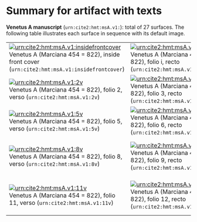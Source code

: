 # Summary for artifact with texts

**Venetus A manuscript** (`urn:cite2:hmt:msA.v1:`):  total of 27 surfaces.  The following table illustrates each surface in sequence with its default image.

| | | | | | |
|:-------------|:-------------|:-------------|:-------------|:-------------|:-------------|
| [![urn:cite2:hmt:msA.v1:insidefrontcover](http://www.homermultitext.org/iipsrv?OBJ=IIP,1.0&FIF=/project/homer/pyramidal/deepzoom//hmt/vaimg/2017a/VAMSInside_front_cover_versoN_0500.tif&WID=250&CVT=JPEG)](http://www.homermultitext.org/ict2/?urn=urn:cite2:hmt:vaimg.2017a:VAMSInside_front_cover_versoN_0500) <br/>Venetus A (Marciana 454 = 822), inside front cover (`urn:cite2:hmt:msA.v1:insidefrontcover`) | [![urn:cite2:hmt:msA.v1:ir](http://www.homermultitext.org/iipsrv?OBJ=IIP,1.0&FIF=/project/homer/pyramidal/deepzoom//hmt/vaimg/2017a/VAMSFolio_i_rectoN_0001.tif&WID=250&CVT=JPEG)](http://www.homermultitext.org/ict2/?urn=urn:cite2:hmt:vaimg.2017a:VAMSFolio_i_rectoN_0001) <br/>Venetus A (Marciana 454 = 822), folio i, recto (`urn:cite2:hmt:msA.v1:ir`) | [![urn:cite2:hmt:msA.v1:iv](http://www.homermultitext.org/iipsrv?OBJ=IIP,1.0&FIF=/project/homer/pyramidal/deepzoom//hmt/vaimg/2017a/VAMSFlyleaf_i_versoN_0501.tif&WID=250&CVT=JPEG)](http://www.homermultitext.org/ict2/?urn=urn:cite2:hmt:vaimg.2017a:VAMSFlyleaf_i_versoN_0501) <br/>Venetus A (Marciana 454 = 822), folio i, verso (`urn:cite2:hmt:msA.v1:iv`) | [![urn:cite2:hmt:msA.v1:1r](http://www.homermultitext.org/iipsrv?OBJ=IIP,1.0&FIF=/project/homer/pyramidal/deepzoom//hmt/vaimg/2017a/VA001RN_0002.tif&WID=250&CVT=JPEG)](http://www.homermultitext.org/ict2/?urn=urn:cite2:hmt:vaimg.2017a:VA001RN_0002) <br/>Venetus A (Marciana 454 = 822), folio 1, recto (`urn:cite2:hmt:msA.v1:1r`) | [![urn:cite2:hmt:msA.v1:1v](http://www.homermultitext.org/iipsrv?OBJ=IIP,1.0&FIF=/project/homer/pyramidal/deepzoom//hmt/vaimg/2017a/VA001VN_0503.tif&WID=250&CVT=JPEG)](http://www.homermultitext.org/ict2/?urn=urn:cite2:hmt:vaimg.2017a:VA001VN_0503) <br/>Venetus A (Marciana 454 = 822), folio 1, verso (`urn:cite2:hmt:msA.v1:1v`) | [![urn:cite2:hmt:msA.v1:2r](http://www.homermultitext.org/iipsrv?OBJ=IIP,1.0&FIF=/project/homer/pyramidal/deepzoom//hmt/vaimg/2017a/VA002RN_0003.tif&WID=250&CVT=JPEG)](http://www.homermultitext.org/ict2/?urn=urn:cite2:hmt:vaimg.2017a:VA002RN_0003) <br/>Venetus A (Marciana 454 = 822), folio 2, recto (`urn:cite2:hmt:msA.v1:2r`) |
| [![urn:cite2:hmt:msA.v1:2v](http://www.homermultitext.org/iipsrv?OBJ=IIP,1.0&FIF=/project/homer/pyramidal/deepzoom//hmt/vaimg/2017a/VA002VN_0504.tif&WID=250&CVT=JPEG)](http://www.homermultitext.org/ict2/?urn=urn:cite2:hmt:vaimg.2017a:VA002VN_0504) <br/>Venetus A (Marciana 454 = 822), folio 2, verso (`urn:cite2:hmt:msA.v1:2v`) | [![urn:cite2:hmt:msA.v1:3r](http://www.homermultitext.org/iipsrv?OBJ=IIP,1.0&FIF=/project/homer/pyramidal/deepzoom//hmt/vaimg/2017a/VA003RN_0004.tif&WID=250&CVT=JPEG)](http://www.homermultitext.org/ict2/?urn=urn:cite2:hmt:vaimg.2017a:VA003RN_0004) <br/>Venetus A (Marciana 454 = 822), folio 3, recto (`urn:cite2:hmt:msA.v1:3r`) | [![urn:cite2:hmt:msA.v1:3v](http://www.homermultitext.org/iipsrv?OBJ=IIP,1.0&FIF=/project/homer/pyramidal/deepzoom//hmt/vaimg/2017a/VA003VN_0505.tif&WID=250&CVT=JPEG)](http://www.homermultitext.org/ict2/?urn=urn:cite2:hmt:vaimg.2017a:VA003VN_0505) <br/>Venetus A (Marciana 454 = 822), folio 3, verso (`urn:cite2:hmt:msA.v1:3v`) | [![urn:cite2:hmt:msA.v1:4r](http://www.homermultitext.org/iipsrv?OBJ=IIP,1.0&FIF=/project/homer/pyramidal/deepzoom//hmt/vaimg/2017a/VA004RN_0005.tif&WID=250&CVT=JPEG)](http://www.homermultitext.org/ict2/?urn=urn:cite2:hmt:vaimg.2017a:VA004RN_0005) <br/>Venetus A (Marciana 454 = 822), folio 4, recto (`urn:cite2:hmt:msA.v1:4r`) | [![urn:cite2:hmt:msA.v1:4v](http://www.homermultitext.org/iipsrv?OBJ=IIP,1.0&FIF=/project/homer/pyramidal/deepzoom//hmt/vaimg/2017a/VA004VN_0506.tif&WID=250&CVT=JPEG)](http://www.homermultitext.org/ict2/?urn=urn:cite2:hmt:vaimg.2017a:VA004VN_0506) <br/>Venetus A (Marciana 454 = 822), folio 4, verso (`urn:cite2:hmt:msA.v1:4v`) | [![urn:cite2:hmt:msA.v1:5r](http://www.homermultitext.org/iipsrv?OBJ=IIP,1.0&FIF=/project/homer/pyramidal/deepzoom//hmt/vaimg/2017a/VA005RN_0006.tif&WID=250&CVT=JPEG)](http://www.homermultitext.org/ict2/?urn=urn:cite2:hmt:vaimg.2017a:VA005RN_0006) <br/>Venetus A (Marciana 454 = 822), folio 5, recto (`urn:cite2:hmt:msA.v1:5r`) |
| [![urn:cite2:hmt:msA.v1:5v](http://www.homermultitext.org/iipsrv?OBJ=IIP,1.0&FIF=/project/homer/pyramidal/deepzoom//hmt/vaimg/2017a/VA005VN_0507.tif&WID=250&CVT=JPEG)](http://www.homermultitext.org/ict2/?urn=urn:cite2:hmt:vaimg.2017a:VA005VN_0507) <br/>Venetus A (Marciana 454 = 822), folio 5, verso (`urn:cite2:hmt:msA.v1:5v`) | [![urn:cite2:hmt:msA.v1:6r](http://www.homermultitext.org/iipsrv?OBJ=IIP,1.0&FIF=/project/homer/pyramidal/deepzoom//hmt/vaimg/2017a/VA006RN_0007.tif&WID=250&CVT=JPEG)](http://www.homermultitext.org/ict2/?urn=urn:cite2:hmt:vaimg.2017a:VA006RN_0007) <br/>Venetus A (Marciana 454 = 822), folio 6, recto (`urn:cite2:hmt:msA.v1:6r`) | [![urn:cite2:hmt:msA.v1:6v](http://www.homermultitext.org/iipsrv?OBJ=IIP,1.0&FIF=/project/homer/pyramidal/deepzoom//hmt/vaimg/2017a/VA006VN_0508.tif&WID=250&CVT=JPEG)](http://www.homermultitext.org/ict2/?urn=urn:cite2:hmt:vaimg.2017a:VA006VN_0508) <br/>Venetus A (Marciana 454 = 822), folio 6, verso (`urn:cite2:hmt:msA.v1:6v`) | [![urn:cite2:hmt:msA.v1:7r](http://www.homermultitext.org/iipsrv?OBJ=IIP,1.0&FIF=/project/homer/pyramidal/deepzoom//hmt/vaimg/2017a/VA007RN_0008.tif&WID=250&CVT=JPEG)](http://www.homermultitext.org/ict2/?urn=urn:cite2:hmt:vaimg.2017a:VA007RN_0008) <br/>Venetus A (Marciana 454 = 822), folio 7, recto (`urn:cite2:hmt:msA.v1:7r`) | [![urn:cite2:hmt:msA.v1:7v](http://www.homermultitext.org/iipsrv?OBJ=IIP,1.0&FIF=/project/homer/pyramidal/deepzoom//hmt/vaimg/2017a/VA007VN_0509.tif&WID=250&CVT=JPEG)](http://www.homermultitext.org/ict2/?urn=urn:cite2:hmt:vaimg.2017a:VA007VN_0509) <br/>Venetus A (Marciana 454 = 822), folio 7, verso (`urn:cite2:hmt:msA.v1:7v`) | [![urn:cite2:hmt:msA.v1:8r](http://www.homermultitext.org/iipsrv?OBJ=IIP,1.0&FIF=/project/homer/pyramidal/deepzoom//hmt/vaimg/2017a/VA008RN_0009.tif&WID=250&CVT=JPEG)](http://www.homermultitext.org/ict2/?urn=urn:cite2:hmt:vaimg.2017a:VA008RN_0009) <br/>Venetus A (Marciana 454 = 822), folio 8, recto (`urn:cite2:hmt:msA.v1:8r`) |
| [![urn:cite2:hmt:msA.v1:8v](http://www.homermultitext.org/iipsrv?OBJ=IIP,1.0&FIF=/project/homer/pyramidal/deepzoom//hmt/vaimg/2017a/VA008VN_0510.tif&WID=250&CVT=JPEG)](http://www.homermultitext.org/ict2/?urn=urn:cite2:hmt:vaimg.2017a:VA008VN_0510) <br/>Venetus A (Marciana 454 = 822), folio 8, verso (`urn:cite2:hmt:msA.v1:8v`) | [![urn:cite2:hmt:msA.v1:9r](http://www.homermultitext.org/iipsrv?OBJ=IIP,1.0&FIF=/project/homer/pyramidal/deepzoom//hmt/vaimg/2017a/VA009RN_0010.tif&WID=250&CVT=JPEG)](http://www.homermultitext.org/ict2/?urn=urn:cite2:hmt:vaimg.2017a:VA009RN_0010) <br/>Venetus A (Marciana 454 = 822), folio 9, recto (`urn:cite2:hmt:msA.v1:9r`) | [![urn:cite2:hmt:msA.v1:9v](http://www.homermultitext.org/iipsrv?OBJ=IIP,1.0&FIF=/project/homer/pyramidal/deepzoom//hmt/vaimg/2017a/VA009VN_0511.tif&WID=250&CVT=JPEG)](http://www.homermultitext.org/ict2/?urn=urn:cite2:hmt:vaimg.2017a:VA009VN_0511) <br/>Venetus A (Marciana 454 = 822), folio 9, verso (`urn:cite2:hmt:msA.v1:9v`) | [![urn:cite2:hmt:msA.v1:10r](http://www.homermultitext.org/iipsrv?OBJ=IIP,1.0&FIF=/project/homer/pyramidal/deepzoom//hmt/vaimg/2017a/VA010RN_0011.tif&WID=250&CVT=JPEG)](http://www.homermultitext.org/ict2/?urn=urn:cite2:hmt:vaimg.2017a:VA010RN_0011) <br/>Venetus A (Marciana 454 = 822), folio 10, recto (`urn:cite2:hmt:msA.v1:10r`) | [![urn:cite2:hmt:msA.v1:10v](http://www.homermultitext.org/iipsrv?OBJ=IIP,1.0&FIF=/project/homer/pyramidal/deepzoom//hmt/vaimg/2017a/VA010VN_0512.tif&WID=250&CVT=JPEG)](http://www.homermultitext.org/ict2/?urn=urn:cite2:hmt:vaimg.2017a:VA010VN_0512) <br/>Venetus A (Marciana 454 = 822), folio 10, verso (`urn:cite2:hmt:msA.v1:10v`) | [![urn:cite2:hmt:msA.v1:11r](http://www.homermultitext.org/iipsrv?OBJ=IIP,1.0&FIF=/project/homer/pyramidal/deepzoom//hmt/vaimg/2017a/VA011RN_0012.tif&WID=250&CVT=JPEG)](http://www.homermultitext.org/ict2/?urn=urn:cite2:hmt:vaimg.2017a:VA011RN_0012) <br/>Venetus A (Marciana 454 = 822), folio 11, recto (`urn:cite2:hmt:msA.v1:11r`) |
| [![urn:cite2:hmt:msA.v1:11v](http://www.homermultitext.org/iipsrv?OBJ=IIP,1.0&FIF=/project/homer/pyramidal/deepzoom//hmt/vaimg/2017a/VA011VN_0513.tif&WID=250&CVT=JPEG)](http://www.homermultitext.org/ict2/?urn=urn:cite2:hmt:vaimg.2017a:VA011VN_0513) <br/>Venetus A (Marciana 454 = 822), folio 11, verso (`urn:cite2:hmt:msA.v1:11v`) | [![urn:cite2:hmt:msA.v1:12r](http://www.homermultitext.org/iipsrv?OBJ=IIP,1.0&FIF=/project/homer/pyramidal/deepzoom//hmt/vaimg/2017a/VA012RUVD_0895.tif&WID=250&CVT=JPEG)](http://www.homermultitext.org/ict2/?urn=urn:cite2:hmt:vaimg.2017a:VA012RUVD_0895) <br/>Venetus A (Marciana 454 = 822), folio 12, recto (`urn:cite2:hmt:msA.v1:12r`) | [![urn:cite2:hmt:msA.v1:12v](http://www.homermultitext.org/iipsrv?OBJ=IIP,1.0&FIF=/project/homer/pyramidal/deepzoom//hmt/vaimg/2017a/VA012VUVD_0905.tif&WID=250&CVT=JPEG)](http://www.homermultitext.org/ict2/?urn=urn:cite2:hmt:vaimg.2017a:VA012VUVD_0905) <br/>Venetus A (Marciana 454 = 822), folio 12, verso (`urn:cite2:hmt:msA.v1:12v`) |  |  |


